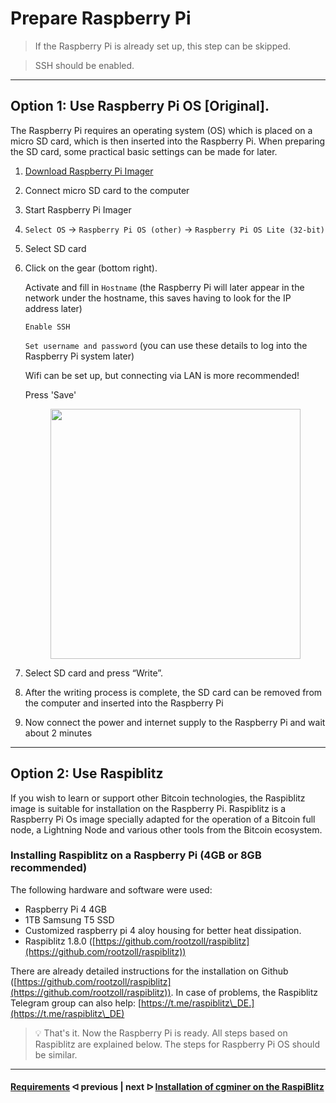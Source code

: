 # Prepare Raspberry Pi

> If the Raspberry Pi is already set up, this step can be skipped.

> SSH should be enabled.

---

## Option 1: Use Raspberry Pi OS [Original].

The Raspberry Pi requires an operating system (OS) which is placed on a micro SD card, which is then inserted into the Raspberry Pi. When preparing the SD card, some practical basic settings can be made for later.

1. [Download Raspberry Pi Imager](https://www.raspberrypi.com/software/)

2. Connect micro SD card to the computer

3. Start Raspberry Pi Imager

4. `Select OS` -> `Raspberry Pi OS (other)` -> `Raspberry Pi OS Lite (32-bit)`

5. Select SD card

6. Click on the gear (bottom right).

     Activate and fill in `Hostname` (the Raspberry Pi will later appear in the network under the hostname, this saves having to look for the IP address later)

     `Enable SSH`

     `Set username and password` (you can use these details to log into the Raspberry Pi system later)

     Wifi can be set up, but connecting via LAN is more recommended!

     Press 'Save'

    <!--![Imager](https://user-images.githubusercontent.com/108631209/177061261-761e8192-d44e-4b84-abd1-bf8082eaf8d2.png)-->
    <figure><img src="https://user-images.githubusercontent.com/108631209/177061261-761e8192-d44e-4b84-abd1-bf8082eaf8d2.png" alt="" width="400" /><!--<figcaption></figcaption>--></figure>

7. Select SD card and press “Write”.

8. After the writing process is complete, the SD card can be removed from the computer and inserted into the Raspberry Pi

9. Now connect the power and internet supply to the Raspberry Pi and wait about 2 minutes

---

## Option 2: Use Raspiblitz

If you wish to learn or support other Bitcoin technologies, the Raspiblitz image is suitable for installation on the Raspberry Pi. Raspiblitz is a Raspberry Pi Os image specially adapted for the operation of a Bitcoin full node, a Lightning Node and various other tools from the Bitcoin ecosystem.

### Installing Raspiblitz on a Raspberry Pi (4GB or 8GB recommended)

The following hardware and software were used:

* Raspberry Pi 4 4GB
* 1TB Samsung T5 SSD
* Customized raspberry pi 4 aloy housing for better heat dissipation.
* Raspiblitz 1.8.0 ([https://github.com/rootzoll/raspiblitz](https://github.com/rootzoll/raspiblitz))

There are already detailed instructions for the installation on Github ([https://github.com/rootzoll/raspiblitz](https://github.com/rootzoll/raspiblitz)). In case of problems, the Raspiblitz Telegram group can also help: [https://t.me/raspiblitz\_DE.](https://t.me/raspiblitz\_DE)

> :bulb: That's it. Now the Raspberry Pi is ready. All steps based on Raspiblitz are explained below. The steps for Raspberry Pi OS should be similar.

---

####  [Requirements](/requirements.md)  ᐊ  previous | next  ᐅ  [Installation of cgminer on the RaspiBlitz](cgminer_on_raspiblitz.md)
